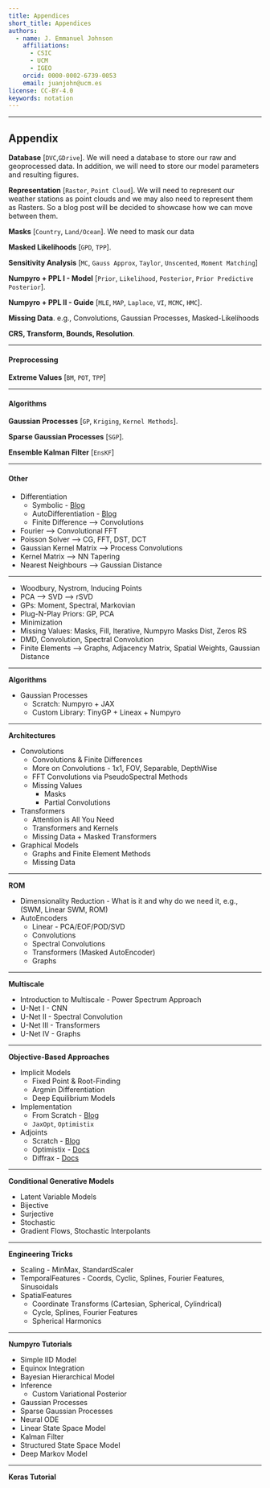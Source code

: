 ```yaml
---
title: Appendices
short_title: Appendices
authors:
  - name: J. Emmanuel Johnson
    affiliations:
      - CSIC
      - UCM
      - IGEO
    orcid: 0000-0002-6739-0053
    email: juanjohn@ucm.es
license: CC-BY-4.0
keywords: notation
---
```




***
## **Appendix**


**Database** [`DVC`,`GDrive`].
We will need a database to store our raw and geoprocessed data.
In addition, we will need to store our model parameters and resulting figures.

**Representation** [`Raster`, `Point Cloud`]. 
We will need to represent our weather stations as point clouds and we may also need to represent them as Rasters.
So a blog post will be decided to showcase how we can move between them.

**Masks** [`Country`, `Land/Ocean`].
We need to mask our data

**Masked Likelihoods** [`GPD`, `TPP`].


**Sensitivity Analysis** [`MC`, `Gauss Approx`, `Taylor`, `Unscented`, `Moment Matching`]

**Numpyro + PPL I - Model** [`Prior`, `Likelihood`, `Posterior`, `Prior Predictive Posterior`].

**Numpyro + PPL II - Guide** [`MLE`, `MAP`, `Laplace`, `VI`, `MCMC`, `HMC`].

**Missing Data**.
e.g., Convolutions, Gaussian Processes, Masked-Likelihoods

**CRS, Transform, Bounds, Resolution**.


***
#### Preprocessing

**Extreme Values** [`BM`, `POT`, `TPP`]

***
#### Algorithms

**Gaussian Processes** [`GP`, `Kriging`, `Kernel Methods`].

**Sparse Gaussian Processes** [`SGP`].

**Ensemble Kalman Filter** [`EnsKF`]



***
#### Other


* Differentiation
  * Symbolic - [Blog](https://python.plainenglish.io/how-is-symbolic-differentiation-done-in-python-using-sympy-6484554f25b0)
  * AutoDifferentiation - [Blog](https://theoryandpractice.org/stats-ds-book/autodiff-tutorial.html )
  * Finite Difference --> Convolutions
* Fourier --> Convolutional FFT
* Poisson Solver --> CG, FFT, DST, DCT
* Gaussian Kernel Matrix --> Process Convolutions
* Kernel Matrix --> NN Tapering
* Nearest Neighbours --> Gaussian Distance

---

* Woodbury, Nystrom, Inducing Points
* PCA --> SVD --> rSVD
* GPs: Moment, Spectral, Markovian
* Plug-N-Play Priors: GP, PCA
* Minimization
* Missing Values: Masks, Fill, Iterative, Numpyro Masks Dist, Zeros RS
* DMD, Convolution, Spectral Convolution
* Finite Elements --> Graphs, Adjacency Matrix, Spatial Weights, Gaussian Distance

---
**Algorithms**

* Gaussian Processes
  * Scratch: Numpyro + JAX
  * Custom Library: TinyGP + Lineax + Numpyro

---
**Architectures**

* Convolutions 
  * Convolutions & Finite Differences
  * More on Convolutions - 1x1, FOV, Separable, DepthWise
  * FFT Convolutions via PseudoSpectral Methods
  * Missing Values
    * Masks
    * Partial Convolutions
* Transformers
  * Attention is All You Need
  * Transformers and Kernels
  * Missing Data + Masked Transformers
* Graphical Models
  * Graphs and Finite Element Methods
  * Missing Data

---
**ROM**

* Dimensionality Reduction - What is it and why do we need it, e.g., (SWM, Linear SWM, ROM)
* AutoEncoders
  * Linear - PCA/EOF/POD/SVD
  * Convolutions
  * Spectral Convolutions
  * Transformers (Masked AutoEncoder)
  * Graphs

---
**Multiscale**

* Introduction to Multiscale - Power Spectrum Approach
* U-Net I - CNN
* U-Net II - Spectral Convolution
* U-Net III - Transformers
* U-Net IV - Graphs


---
**Objective-Based Approaches**

* Implicit Models
  * Fixed Point & Root-Finding
  * Argmin Differentiation
  * Deep Equilibrium Models
* Implementation
  * From Scratch - [Blog](https://teddykoker.com/2022/04/learning-to-learn-jax/)
  * `JaxOpt`, `Optimistix`
* Adjoints
  * Scratch - [Blog](https://cundy.me/post/the_adjoint_method_in_a_dozen_lines_of_jax/)
  * Optimistix - [Docs](https://docs.kidger.site/optimistix/api/adjoints/)
  * Diffrax - [Docs](https://docs.kidger.site/diffrax/api/adjoints/)


---
**Conditional Generative Models**

* Latent Variable Models
* Bijective
* Surjective
* Stochastic
* Gradient Flows, Stochastic Interpolants


---
**Engineering Tricks**

* Scaling - MinMax, StandardScaler
* TemporalFeatures - Coords, Cyclic, Splines, Fourier Features, Sinusoidals
* SpatialFeatures
  * Coordinate Transforms (Cartesian, Spherical, Cylindrical)
  * Cycle, Splines, Fourier Features
  * Spherical Harmonics


---
**Numpyro Tutorials**

* Simple IID Model
* Equinox Integration
* Bayesian Hierarchical Model
* Inference
  * Custom Variational Posterior
* Gaussian Processes
* Sparse Gaussian Processes
* Neural ODE
* Linear State Space Model
* Kalman Filter
* Structured State Space Model
* Deep Markov Model


---
**Keras Tutorial**


